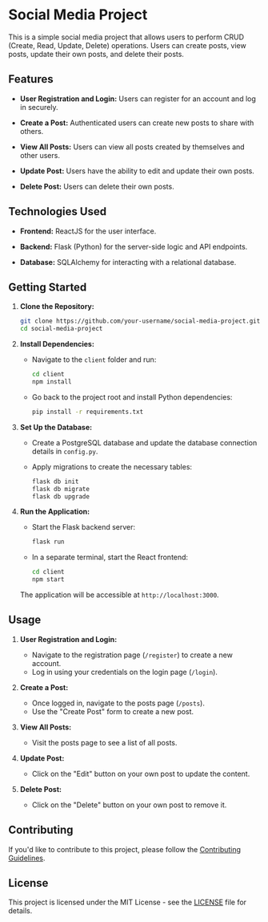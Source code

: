 # Social Media Project

This is a simple social media project that allows users to perform CRUD (Create, Read, Update, Delete) operations. Users can create posts, view posts, update their own posts, and delete their posts.

## Features

- **User Registration and Login:** Users can register for an account and log in securely.

- **Create a Post:** Authenticated users can create new posts to share with others.

- **View All Posts:** Users can view all posts created by themselves and other users.

- **Update Post:** Users have the ability to edit and update their own posts.

- **Delete Post:** Users can delete their own posts.

## Technologies Used

- **Frontend:** ReactJS for the user interface.

- **Backend:** Flask (Python) for the server-side logic and API endpoints.

- **Database:** SQLAlchemy for interacting with a relational database.

## Getting Started

1. **Clone the Repository:**
   ```bash
   git clone https://github.com/your-username/social-media-project.git
   cd social-media-project
   ```

2. **Install Dependencies:**
   - Navigate to the `client` folder and run:
     ```bash
     cd client
     npm install
     ```

   - Go back to the project root and install Python dependencies:
     ```bash
     pip install -r requirements.txt
     ```

3. **Set Up the Database:**
   - Create a PostgreSQL database and update the database connection details in `config.py`.

   - Apply migrations to create the necessary tables:
     ```bash
     flask db init
     flask db migrate
     flask db upgrade
     ```

4. **Run the Application:**
   - Start the Flask backend server:
     ```bash
     flask run
     ```

   - In a separate terminal, start the React frontend:
     ```bash
     cd client
     npm start
     ```

   The application will be accessible at `http://localhost:3000`.

## Usage

1. **User Registration and Login:**
   - Navigate to the registration page (`/register`) to create a new account.
   - Log in using your credentials on the login page (`/login`).

2. **Create a Post:**
   - Once logged in, navigate to the posts page (`/posts`).
   - Use the "Create Post" form to create a new post.

3. **View All Posts:**
   - Visit the posts page to see a list of all posts.

4. **Update Post:**
   - Click on the "Edit" button on your own post to update the content.

5. **Delete Post:**
   - Click on the "Delete" button on your own post to remove it.

## Contributing

If you'd like to contribute to this project, please follow the [Contributing Guidelines](CONTRIBUTING.md).

## License

This project is licensed under the MIT License - see the [LICENSE](LICENSE) file for details.